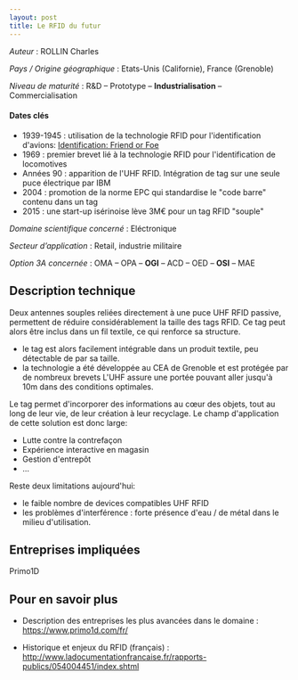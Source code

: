 ```yaml
---
layout: post
title: Le RFID du futur
---
```


_Auteur_ : ROLLIN Charles

_Pays / Origine géographique_ : Etats-Unis (Californie), France (Grenoble)


_Niveau de maturité_ : R&D – Prototype – **Industrialisation** – Commercialisation


#### Dates clés
+ 1939-1945 : utilisation de la technologie RFID pour l'identification d'avions: [Identification: Friend or Foe](https://fr.wikipedia.org/wiki/Identification_friend_or_foe)
+ 1969 : premier brevet lié à la technologie RFID pour l'identification de locomotives
+ Années 90 : apparition de l'UHF RFID. Intégration de tag sur une seule puce électrique par IBM
+ 2004 : promotion de la norme EPC qui standardise le "code barre" contenu dans un tag
+ 2015 : une start-up isérinoise lève 3M€ pour un tag RFID "souple"

_Domaine scientifique concerné_ : Eléctronique


_Secteur d’application_ : Retail, industrie militaire


_Option 3A concernée_ : OMA – OPA – **OGI** – ACD – OED – **OSI** – MAE 


## Description technique

Deux antennes souples reliées directement à une puce UHF RFID passive, permettent de réduire considérablement la taille des tags RFID. Ce tag peut alors être inclus dans un fil textile, ce qui renforce sa structure.

+ le tag est alors facilement intégrable dans un produit textile, peu détectable de par sa taille.
+ la technologie a été développée au CEA de Grenoble et est protégée par de nombreux brevets
L'UHF assure une portée pouvant aller jusqu'à 10m dans des conditions optimales.

Le tag permet d'incorporer des informations au cœur des objets, tout au long de leur vie, de leur création à leur recyclage. Le champ d'application de cette solution est donc large:

+ Lutte contre la contrefaçon
+ Expérience interactive en magasin
+ Gestion d'entrepôt
+ ...

Reste deux limitations aujourd'hui:

+ le faible nombre de devices compatibles UHF RFID
+ les problèmes d'interférence : forte présence d'eau / de métal dans le milieu d'utilisation.

## Entreprises impliquées

Primo1D

## Pour en savoir plus

+ Description des entreprises les plus avancées dans le domaine : <https://www.primo1d.com/fr/>

+ Historique et enjeux du RFID (français) : <http://www.ladocumentationfrancaise.fr/rapports-publics/054004451/index.shtml>
